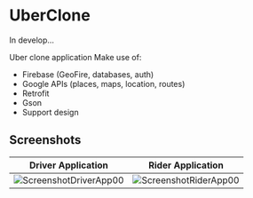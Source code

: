 # UberClone

In develop...

Uber clone application 
Make use of:
- Firebase (GeoFire, databases, auth)
- Google APIs (places, maps, location, routes)
- Retrofit
- Gson
- Support design

## Screenshots
|Driver Application|Rider Application|
|---|---|
|![ScreenshotDriverApp00](https://github.com/IramML/UberClone/blob/master/Images/Screenshot_DriverApp_00.png)|![ScreenshotRiderApp00](https://github.com/IramML/UberClone/blob/master/Images/Screenshot_RiderApp_00.png)|